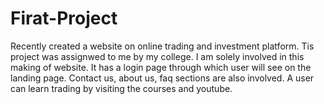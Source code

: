 # Firat-Project
Recently created a website on online trading and investment platform. Tis project was assignwed to me by my college. I am solely involved in this making of website. It has a login page through which user will see on the landing page. Contact us, about us, faq sections are also involved. A user can learn trading by visiting the courses and youtube.
